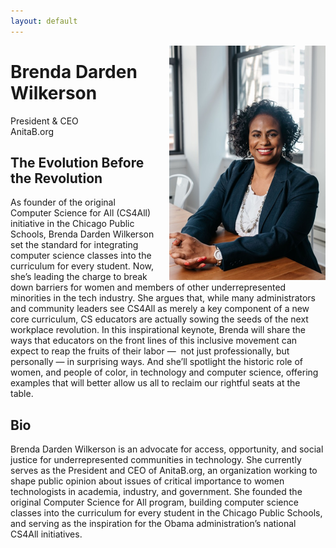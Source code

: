 ```yaml
---
layout: default
---
```


<img 	src = "/images/speakers/b-w.jpg" 
			width = "250px"
			style="float:right; margin-left: 20px;"
			>


# Brenda Darden Wilkerson
President &amp; CEO
<br>
AnitaB.org

<a name = "abstract"> </a>

## The Evolution Before the Revolution
As founder of the original Computer Science for All (CS4All)
initiative in the Chicago Public Schools, Brenda Darden
Wilkerson set the standard for integrating computer science
classes into the curriculum for every student. Now, she’s leading
the charge to break down barriers for women and members of
other underrepresented minorities in the tech industry. She argues
that, while many administrators and community leaders see
CS4All as merely a key component of a new core curriculum, CS
educators are actually sowing the seeds of the next workplace
revolution. In this inspirational keynote, Brenda will share the
ways that educators on the front lines of this inclusive movement
can expect to reap the fruits of their labor —  not just
professionally, but personally — in surprising ways. And she’ll
spotlight the historic role of women, and people of color, in
technology and computer science, offering examples that will
better allow us all to reclaim our rightful seats at the table.


<a name = "bio"> </a>

## Bio

Brenda Darden Wilkerson is an advocate for access, opportunity,
and social justice for underrepresented communities in
technology. She currently serves as the President and CEO of
AnitaB.org, an organization working to shape public opinion
about issues of critical importance to women technologists in
academia, industry, and government. She founded the original
Computer Science for All program, building computer science
classes into the curriculum for every student in the Chicago Public
Schools, and serving as the inspiration for the Obama
administration’s national CS4All initiatives.
